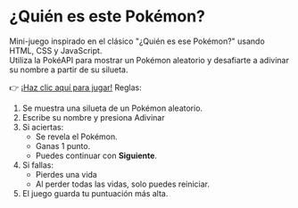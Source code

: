 # ¿Quién es este Pokémon?

Mini-juego inspirado en el clásico "¿Quién es ese Pokémon?" usando HTML, CSS y JavaScript.  
Utiliza la PokéAPI para mostrar un Pokémon aleatorio y desafiarte a adivinar su nombre a partir de su silueta.


👉 [¡Haz clic aquí para jugar!](https://tomas-posi.github.io/PokeApiWeb/)
Reglas:
1. Se muestra una silueta de un Pokémon aleatorio.
2. Escribe su nombre y presiona Adivinar
3. Si aciertas:
   - Se revela el Pokémon.
   - Ganas 1 punto.
   - Puedes continuar con **Siguiente**.
4. Si fallas:
   - Pierdes una vida
   - Al perder todas las vidas, solo puedes reiniciar.
5. El juego guarda tu puntuación más alta.

